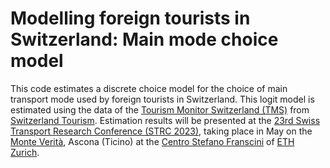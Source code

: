 # Modelling foreign tourists in Switzerland: Main mode choice model
This code estimates a discrete choice model for the choice of main transport mode used by foreign tourists in Switzerland. This logit model is estimated using the data of the <a href="https://www.stnet.ch/de/marktforschung/tourismus-monitor-schweiz/">Tourism Monitor Switzerland (TMS)</a> from <a href="https://www.myswitzerland.com/">Switzerland Tourism</a>. Estimation results will be presented at the <a href="https://strc.ch/">23rd Swiss Transport Research Conference (STRC 2023)</a>, taking place in May  on the <a href="https://www.monteverita.org/">Monte Verità</a>, Ascona (Ticino) at the <a href="https://csf.ethz.ch/">Centro Stefano Franscini</a> of <a href="https://ethz.ch/">ETH Zurich</a>.
